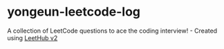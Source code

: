 # yongeun-leetcode-log
A collection of LeetCode questions to ace the coding interview! - Created using [LeetHub v2](https://github.com/arunbhardwaj/LeetHub-2.0)
